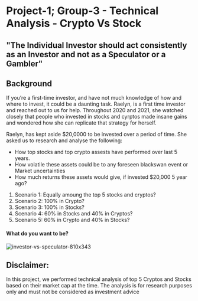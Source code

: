 # Project-1; Group-3 - Technical Analysis - Crypto Vs Stock


## "The Individual Investor should act consistently as an Investor and not as a Speculator or a Gambler"


## Background

If you’re a first-time investor, and have not much knowledge of how and where to invest, it could be a daunting task.  Raelyn, is a first time investor and reached out to us for help.
Throughout 2020 and 2021, she watched closely that people who invested in stocks and cyrptos made insane gains and wondered how she can replicate that strategy for herself.

Raelyn, has kept aside $20,0000 to be invested over a period of time.  She asked us to research and analyse the following:
* How top stocks and top crypto assests have performed over last 5 years.
* How volatile these assets could be to any foreseen blackswan event or Market uncertainties
* How much returns these assets would give, if invested $20,000 5 year ago?
1. Scenario 1:  Equally amoung the top 5 stocks and cryptos?
2. Scenario 2:  100% in Crypto?
3. Scenario 3:  100% in Stocks?
4. Scenario 4:  60% in Stocks and 40% in Cryptos?
5. Scenario 5:  60% in Crypto and 40% in Stocks?


#### What do you want to be?
![investor-vs-speculator-810x343](https://user-images.githubusercontent.com/85688247/168962856-be4f787a-a839-4eff-9109-401c4c9f86f1.jpg)


## Disclaimer:
  In this project, we performed technical analysis of top 5 Cryptos and Stocks based on their market cap at the time.  The analysis is for research purposes only and must not be considered as investment advice